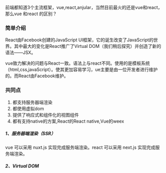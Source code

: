 
前端都知道3个主流框架，vue,react,anjular，当然目前最火的还是vue和react，那么vue 和react 的区别？

### 简单介绍

React由Facebook创建的JavaScript UI框架，它的诞生改变了JavaScript的世界。其中最大的变化是React推广了Virtual DOM（我们稍后探究）并创造了新的语法——JSX。

vue致力解决的问题与React一致。语法上与react不同。使用的是模板系统（html,css,javaScript）。使其更加容易学习，ue主要是由一位开发者进行维护的。而React由Facebook维护。

### 共同点

1. 都支持服务器端渲染
2. 都使用虚拟dom
3. 提供了响应式和组件化的视图组件
4. 都有支持native的方案,React的React native,Vue的weex

##### 1、服务器端渲染（SSR）

vue 可以采用 nuxt.js 实现完成服务端渲染。react 可以采用 next.js 实现完成服务端渲染。

##### 2、Virtual DOM 


